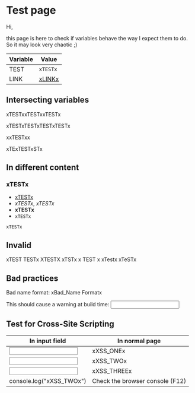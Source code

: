 # Test page

Hi,

this page is here to check if variables behave the way I expect them to do.
So it may look very chaotic ;)

Variable | Value
---|---
TEST | `xTESTx`
LINK | [xLINKx](xLINKx)


## Intersecting variables

xTESTxxTESTxxTESTx

xTESTxTESTxTESTxTESTx

xxTESTxx

xTExTESTxSTx

## In different content

### xTESTx

- [xTESTx](#)
- _xTESTx_, *xTESTx*
- __xTESTx__
- `xTESTx`

```
xTESTx
```

## Invalid

xTEST TESTx XTESTX xTSTx x TEST x xTestx xTeSTx

## Bad practices

Bad name format: xBad_Name Formatx

This should cause a warning at build time: <input data-input-for="VARIABLE_DOES_NOT_EXIST">

## Test for Cross-Site Scripting

In input field | In normal page
---|---
<input data-input-for="XSS_ONE"> | xXSS_ONEx
<input data-input-for="XSS_TWO"> | xXSS_TWOx
<input data-input-for="XSS_THREE"> | xXSS_THREEx
console.log("xXSS_TWOx") | Check the browser console (F12)<script>setTimeout(function(){console.log("xXSS_TWOx")}, 1000); // This should output xXSS_TWOx, since scripts should not be modified</script> 
